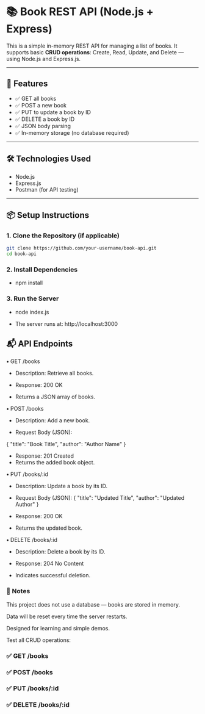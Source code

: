 # 📚 Book REST API (Node.js + Express)

This is a simple in-memory REST API for managing a list of books. It supports basic **CRUD operations**: Create, Read, Update, and Delete — using Node.js and Express.js.

---

## 🚀 Features

- ✅ GET all books
- ✅ POST a new book
- ✅ PUT to update a book by ID
- ✅ DELETE a book by ID
- ✅ JSON body parsing
- ✅ In-memory storage (no database required)

---

## 🛠️ Technologies Used

- Node.js
- Express.js
- Postman (for API testing)

---

## 📦 Setup Instructions

### 1. Clone the Repository (if applicable)

```bash
git clone https://github.com/your-username/book-api.git
cd book-api

``` 

### 2. Install Dependencies 

- npm install

### 3. Run the Server
- node index.js

- The server runs at: http://localhost:3000


## 📬 API Endpoints

 **•**  GET /books
- Description: Retrieve all books.

- Response: 200 OK
- Returns a JSON array of books.

**•**  POST /books
- Description: Add a new book.

- Request Body (JSON):

{
  "title": "Book Title",
  "author": "Author Name"
}

- Response: 201 Created
- Returns the added book object.

**•**  PUT /books/:id
- Description: Update a book by its ID.

- Request Body (JSON):
{
  "title": "Updated Title",
  "author": "Updated Author"
}


- Response: 200 OK
- Returns the updated book.

**•**  DELETE /books/:id
- Description: Delete a book by its ID.

- Response: 204 No Content
- Indicates successful deletion.

### 📌 Notes

This project does not use a database — books are stored in memory.

Data will be reset every time the server restarts.

Designed for learning and simple demos.

Test all CRUD operations:

### ✅ GET /books

### ✅ POST /books

### ✅ PUT /books/:id

### ✅ DELETE /books/:id


